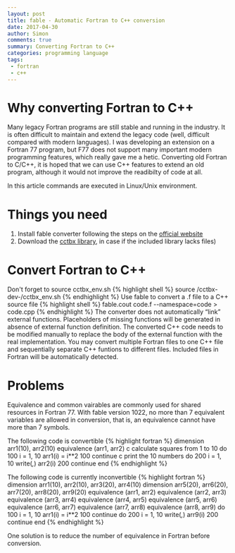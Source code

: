 ```yaml
---
layout: post
title: fable - Automatic Fortran to C++ conversion
date: 2017-04-30 
author: Simon
comments: true
summary: Converting Fortran to C++
categories: programming language
tags: 
 - fortran
 - c++
---
```

# Why converting Fortran to C++
Many legacy Fortran programs are still stable and running in the industry. It is often difficult to maintain and extend the legacy code (well, difficult compared with modern languages). I was developing an extension on a Fortran 77 program, but F77 does not support many important modern programming features, which really gave me a hetic. Converting old Fortran to C/C++, it is hoped that we can use C++ features to extend an old program, although it would not improve the readibilty of code at all. 

In this article commands are executed in Linux/Unix environment.

# Things you need
1. Install fable converter following the steps on the [official website](http://cci.lbl.gov/fable/)
2. Download the [cctbx library](https://github.com/cctbx/cctbx_project), in case if the included library lacks files)

# Convert Fortran to C++
Don't forget to source cctbx_env.sh
{% highlight shell %}
source <installation directory>/cctbx-dev-<version>/cctbx_env.sh
{% endhighlight %}
Use fable to convert a .f file to a C++ source file
{% highlight shell %}
fable.cout code.f --namespace=code > code.cpp
{% endhighlight %}
The converter does not automatically “link” external functions. Placeholders of missing functions will be generated in absence of external function definition. The converted C++ code needs to be modified manually to replace the body of the external function with the real implementation. You may convert multiple Fortran files to one C++ file and sequentially separate C++ funtions to different files. Included files in Fortran will be automatically detected. 

# Problems
Equivalence and common vairables are commonly used for shared resources in Fortran 77. With fable version 1022, no more than 7 equivalent variables are allowed in conversion, that is, an equivalence cannot have more than 7 symbols. 

The following code is convertible
{% highlight fortran %}
      dimension arr1(10), arr2(10)
      equivalence (arr1, arr2)
c calculate squares from 1 to 10
      do 100 i = 1, 10
        arr1(i) = i**2
  100 continue
c print the 10 numbers
      do 200 i = 1, 10
        write(*,*) arr2(i)
  200 continue
      end
{% endhighlight %}   

The following code is currently inconvertible
{% highlight fortran %}
      dimension arr1(10), arr2(10), arr3(20), arr4(10)
      dimension arr5(20), arr6(20), arr7(20), arr8(20), arr9(20)
      equivalence (arr1, arr2)
      equivalence (arr2, arr3)
      equivalence (arr3, arr4)
      equivalence (arr4, arr5)
      equivalence (arr5, arr6)
      equivalence (arr6, arr7)
      equivalence (arr7, arr8)
      equivalence (arr8, arr9)
      do 100 i = 1, 10
          arr1(i) = i**2
  100 continue
      do 200 i = 1, 10
         write(*,*) arr9(i)
  200 continue
      end
{% endhighlight %}

One solution is to reduce the number of equivalence in Fortran before conversion.

